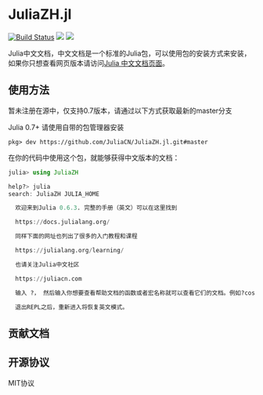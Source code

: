 # JuliaZH.jl

[![Build Status](https://travis-ci.org/JuliaCN/JuliaZH.jl.svg?branch=master)](https://travis-ci.org/JuliaCN/JuliaZH.jl)
[![](https://img.shields.io/badge/docs-stable-blue.svg)](https://juliacn.github.io/JuliaZH.jl/stable)
[![](https://img.shields.io/badge/docs-latest-blue.svg)](https://juliacn.github.io/JuliaZH.jl/latest)

Julia中文文档，中文文档是一个标准的Julia包，可以使用包的安装方式来安装，
如果你只想查看网页版本请访问[Julia 中文文档页面](https://juliacn.github.io/JuliaZH.jl)。

## 使用方法

暂未注册在源中，仅支持0.7版本，请通过以下方式获取最新的master分支

Julia 0.7+ 请使用自带的包管理器安装

```
pkg> dev https://github.com/JuliaCN/JuliaZH.jl.git#master
```

在你的代码中使用这个包，就能够获得中文版本的文档：

```julia
julia> using JuliaZH

help?> julia
search: JuliaZH JULIA_HOME

  欢迎来到Julia 0.6.3. 完整的手册（英文）可以在这里找到

  https://docs.julialang.org/

  同样下面的网址也列出了很多的入门教程和课程

  https://julialang.org/learning/

  也请关注Julia中文社区

  https://juliacn.com

  输入 ?， 然后输入你想要查看帮助文档的函数或者宏名称就可以查看它们的文档。例如?cos, 或者 ?@time 然后按回车键即可。

  退出REPL之后，重新进入将恢复英文模式。
```

<!--
Julia 0.7+ 请使用自带的包管理器安装

```julia
pkg> add JuliaZH
```

Julia 0.6 请在REPL中使用如下命令

```julia
julia> Pkg.add("JuliaZH")
``` -->

## 贡献文档

## 开源协议

MIT协议
